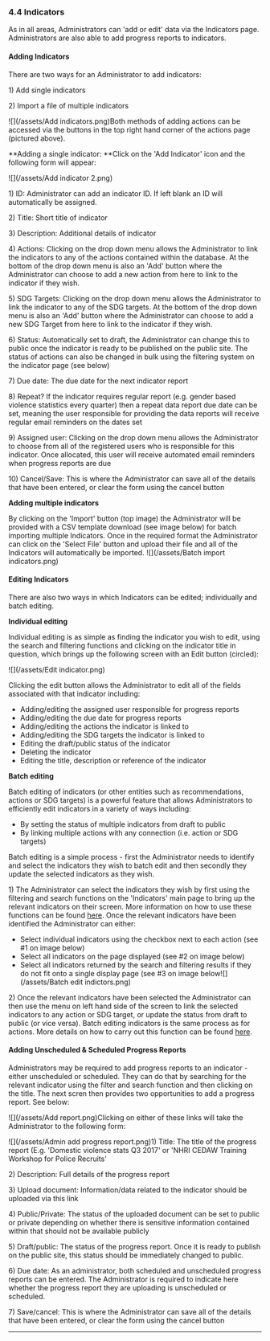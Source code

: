 ### 4.4 Indicators

As in all areas, Administrators can 'add or edit' data via the Indicators page. Administrators are also able to add progress reports to indicators.

#### Adding Indicators

There are two ways for an Administrator to add indicators:

1\) Add single indicators

2\) Import a file of multiple indicators

![](/assets/Add indicators.png)Both methods of adding actions can be accessed via the buttons in the top right hand corner of the actions page \(pictured above\).

**Adding a single indicator: **Click on the 'Add Indicator' icon and the following form will appear:

![](/assets/Add indicator 2.png)

1\) ID: Administrator can add an indicator ID. If left blank an ID will automatically be assigned.

2\) Title: Short title of indicator

3\) Description: Additional details of indicator

4\) Actions: Clicking on the drop down menu allows the Administrator to link the indicators to any of the actions contained within the database. At the bottom of the drop down menu is also an 'Add' button where the Administrator can choose to add a new action from here to link to the indicator if they wish.

5\) SDG Targets: Clicking on the drop down menu allows the Administrator to link the indicator to any of the SDG targets. At the bottom of the drop down menu is also an 'Add' button where the Administrator can choose to add a new SDG Target from here to link to the indicator if they wish.

6\) Status: Automatically set to draft, the Administrator can change this to public once the indicator is ready to be published on the public site. The status of actions can also be changed in bulk using the filtering system on the indicator page \(see below\)

7\) Due date: The due date for the next indicator report

8\) Repeat? If the indicator requires regular report \(e.g. gender based violence statistics every quarter\) then a repeat data report due date can be set, meaning the user responsible for providing the data reports will receive regular email reminders on the dates set

9\) Assigned user: Clicking on the drop down menu allows the Administrator to choose from all of the registered users who is responsible for this indicator. Once allocated, this user will receive automated email reminders when progress reports are due

10\) Cancel/Save: This is where the Administrator can save all of the details that have been entered, or clear the form using the cancel button

**Adding multiple indicators**

By clicking on the 'Import' button \(top image\) the Administrator will be provided with a CSV template download \(see image below\) for batch importing multiple Indicators. Once in the required format the Administrator can click on the 'Select File' button and upload their file and all of the Indicators will automatically be imported. ![](/assets/Batch import indicators.png)

#### Editing Indicators

There are also two ways in which Indicators can be edited; individually and batch editing.

**Individual editing**

Individual editing is as simple as finding the indicator you wish to edit, using the search and filtering functions and clicking on the indicator title in question, which brings up the following screen with an Edit button \(circled\):

![](/assets/Edit indicator.png)

Clicking the edit button allows the Administrator to edit all of the fields associated with that indicator including:

* Adding/editing the assigned user responsible for progress reports
* Adding/editing the due date for progress reports
* Adding/editing the actions the indicator is linked to
* Adding/editing the SDG targets the indicator is linked to
* Editing the draft/public status of the indicator
* Deleting the indicator
* Editing the title, description or reference of the indicator

**Batch editing**

Batch editing of indicators \(or other entities such as recommendations, actions or SDG targets\) is a powerful feature that allows Administrators to efficiently edit indicators in a variety of ways including:

* By setting the status of multiple indicators from draft to public
* By linking multiple actions with any connection \(i.e. action or SDG targets\)

Batch editing is a simple process - first the Administrator needs to identify and select the indicators they wish to batch edit and then secondly they update the selected indicators as they wish.

1\) The Administrator can select the indicators they wish by first using the filtering and search functions on the 'Indicators' main page to bring up the relevant indicators on their screen. More information on how to use these functions can be found [here](/visitors/actions.md). Once the relevant indicators have been identified the Administrator can either:

* Select individual indicators using the checkbox next to each action \(see \#1 on image below\)
* Select all indicators on the page displayed \(see \#2 on image below\)
* Select all indicators returned by the search and filtering results if they do not fit onto a single display page \(see \#3 on image below![](/assets/Batch edit indictors.png)

2\) Once the relevant indicators have been selected the Administrator can then use the menu on left hand side of the screen to link the selected indicators to any action or SDG target, or update the status from draft to public \(or vice versa\). Batch editing indicators is the same process as for actions. More details on how to carry out this function can be found [here](/users/actions.md).

#### Adding Unscheduled & Scheduled Progress Reports

Administrators may be required to add progress reports to an indicator - either unscheduled or scheduled. They can do that by searching for the relevant indicator using the filter and search function and then clicking on the title. The next scren then provides two opportunities to add a progress report. See below:

![](/assets/Add report.png)Clicking on either of these links will take the Administrator to the following form:

![](/assets/Admin add progress report.png)1\) Title: The title of the progress report \(E.g. 'Domestic violence stats Q3 2017' or 'NHRI CEDAW Training Workshop for Police Recruits'

2\) Description: Full details of the progress report

3\) Upload document: Information/data related to the indicator should be uploaded via this link

4\) Public/Private: The status of the uploaded document can be set to public or private depending on whether there is sensitive information contained within that should not be available publicly

5\) Draft/public: The status of the progress report. Once it is ready to publish on the public site, this status should be immediately changed to public.

6\) Due date: As an administrator, both scheduled and unscheduled progress reports can be entered. The Administrator is required to indicate here whether the progress report they are uploading is unscheduled or scheduled.

7\) Save/cancel: This is where the Administrator can save all of the details that have been entered, or clear the form using the cancel button

---



